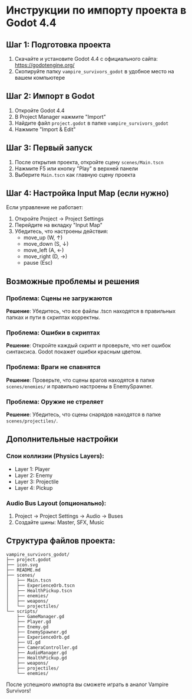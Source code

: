 # Инструкции по импорту проекта в Godot 4.4

## Шаг 1: Подготовка проекта
1. Скачайте и установите Godot 4.4 с официального сайта: https://godotengine.org/
2. Скопируйте папку `vampire_survivors_godot` в удобное место на вашем компьютере

## Шаг 2: Импорт в Godot
1. Откройте Godot 4.4
2. В Project Manager нажмите "Import"
3. Найдите файл `project.godot` в папке `vampire_survivors_godot`
4. Нажмите "Import & Edit"

## Шаг 3: Первый запуск
1. После открытия проекта, откройте сцену `scenes/Main.tscn`
2. Нажмите F5 или кнопку "Play" в верхней панели
3. Выберите `Main.tscn` как главную сцену проекта

## Шаг 4: Настройка Input Map (если нужно)
Если управление не работает:
1. Откройте Project -> Project Settings
2. Перейдите на вкладку "Input Map"
3. Убедитесь, что настроены действия:
   - move_up (W, ↑)
   - move_down (S, ↓)  
   - move_left (A, ←)
   - move_right (D, →)
   - pause (Esc)

## Возможные проблемы и решения

### Проблема: Сцены не загружаются
**Решение**: Убедитесь, что все файлы .tscn находятся в правильных папках и пути в скриптах корректны.

### Проблема: Ошибки в скриптах
**Решение**: Откройте каждый скрипт и проверьте, что нет ошибок синтаксиса. Godot покажет ошибки красным цветом.

### Проблема: Враги не спавнятся
**Решение**: Проверьте, что сцены врагов находятся в папке `scenes/enemies/` и правильно настроены в EnemySpawner.

### Проблема: Оружие не стреляет
**Решение**: Убедитесь, что сцены снарядов находятся в папке `scenes/projectiles/`.

## Дополнительные настройки

### Слои коллизии (Physics Layers):
- Layer 1: Player
- Layer 2: Enemy  
- Layer 3: Projectile
- Layer 4: Pickup

### Audio Bus Layout (опционально):
1. Project -> Project Settings -> Audio -> Buses
2. Создайте шины: Master, SFX, Music

## Структура файлов проекта:
```
vampire_survivors_godot/
├── project.godot
├── icon.svg
├── README.md
├── scenes/
│   ├── Main.tscn
│   ├── ExperienceOrb.tscn
│   ├── HealthPickup.tscn
│   ├── enemies/
│   ├── weapons/
│   └── projectiles/
└── scripts/
    ├── GameManager.gd
    ├── Player.gd
    ├── Enemy.gd
    ├── EnemySpawner.gd
    ├── ExperienceOrb.gd
    ├── UI.gd
    ├── CameraController.gd
    ├── AudioManager.gd
    ├── HealthPickup.gd
    ├── weapons/
    ├── projectiles/
    └── enemies/
```

После успешного импорта вы сможете играть в аналог Vampire Survivors!